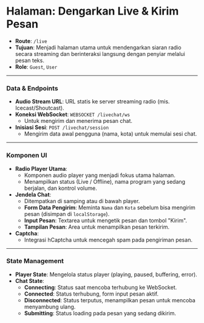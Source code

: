 # Halaman: Dengarkan Live & Kirim Pesan

- **Route**: `/live`
- **Tujuan**: Menjadi halaman utama untuk mendengarkan siaran radio secara streaming dan berinteraksi langsung dengan penyiar melalui pesan teks.
- **Role**: `Guest`, `User`

---

### Data & Endpoints

- **Audio Stream URL**: URL statis ke server streaming radio (mis. Icecast/Shoutcast).
- **Koneksi WebSocket**: `WEBSOCKET /livechat/ws`
  - Untuk mengirim dan menerima pesan chat.
- **Inisiasi Sesi**: `POST /livechat/session`
  - Mengirim data awal pengguna (nama, kota) untuk memulai sesi chat.

---

### Komponen UI

- **Radio Player Utama**:
  - Komponen audio player yang menjadi fokus utama halaman.
  - Menampilkan status (Live / Offline), nama program yang sedang berjalan, dan kontrol volume.
- **Jendela Chat**:
  - Ditempatkan di samping atau di bawah player.
  - **Form Data Pengirim**: Meminta `Nama` dan `Kota` sebelum bisa mengirim pesan (disimpan di `localStorage`).
  - **Input Pesan**: Textarea untuk mengetik pesan dan tombol "Kirim".
  - **Tampilan Pesan**: Area untuk menampilkan pesan terkirim.
- **Captcha**:
  - Integrasi hCaptcha untuk mencegah spam pada pengiriman pesan.

---

### State Management

- **Player State**: Mengelola status player (playing, paused, buffering, error).
- **Chat State**:
  - **Connecting**: Status saat mencoba terhubung ke WebSocket.
  - **Connected**: Status terhubung, form input pesan aktif.
  - **Disconnected**: Status terputus, menampilkan pesan untuk mencoba menyambung ulang.
  - **Submitting**: Status loading pada pesan yang sedang dikirim.
